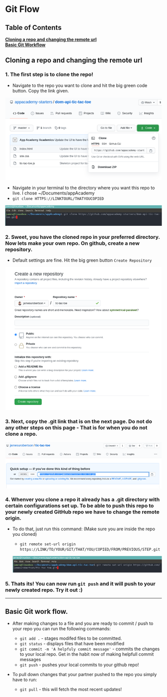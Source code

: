 # Git Flow

## Table of Contents
**[Cloning a repo and changing the remote url](#Cloning-a-repo-and-changing-the-remote-url)**<br>
**[Basic Git Workflow](#Basic-git-work-flow)**

## Cloning a repo and changing the remote url

### 1. The first step is to clone the repo!
  - Navigate to the repo you want to clone and hit the big green code button. Copy the link given.

  ![clone-repo](./clone-repo.png)

  - Navigate in your terminal to the directory where you want this repo to live. I chose ~/Documents/appAcademy
  - `git clone HTTPS://LINKTOURL/THATYOUCOPIED`

  ![git-clone](./git-clone.png)

### 2. Sweet, you have the cloned repo in your preferred directory. Now lets make your own repo. On github, create a new repository.
  - Default settings are fine. Hit the big green button `Create Repository`

![create-repo](./create-repo.png)

### 3. Next, copy the .git link that is on the next page. Do not do any other steps on this page - That is for when you do not clone a repo.

![your-dotgit](./your-dotgit.png)

### 4. Whenver you clone a repo it already has a .git directory with certain configurations set up. To be able to push this repo to your newly created GitHub repo we have to change the remote origin. 
  - To do that, just run this command: (Make sure you are inside the repo you cloned)
     - `git remote set-url origin https://LINK/TO/YOUR/GIT/THAT/YOU/COPIED/FROM/PREVIOUS/STEP.git`
    
    ![set-url](./set-url.png)

### 5. Thats its! You can now run `git push` and it will push to your newly created repo. Try it out :)
 ___

## Basic Git work flow.

- After making changes to a file and you are ready to commit / push to your repo you can run the following commands:

  - `git add .` - stages modifed files to be committed.
  - `git status` - displays files that have been modified
  - `git commit -m 'A helpfuly commit message'` - commits the changes to your local repo. Get in the habit now of making helpfull commit messages
  - `git push` - pushes your local commits to your github repo!

- To pull down changes that your partner pushed to the repo you simply have to run:
  - `git pull` - this will fetch the most recent updates!
